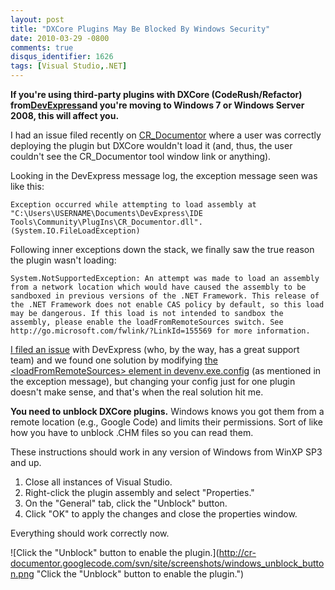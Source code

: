 ```yaml
---
layout: post
title: "DXCore Plugins May Be Blocked By Windows Security"
date: 2010-03-29 -0800
comments: true
disqus_identifier: 1626
tags: [Visual Studio,.NET]
---
```

**If you're using third-party plugins with DXCore (CodeRush/Refactor)
from**[**DevExpress**](http://www.devexpress.com)**and you're moving to
Windows 7 or Windows Server 2008, this will affect you.**

I had an issue filed recently on
[CR\_Documentor](http://cr-documentor.googlecode.com) where a user was
correctly deploying the plugin but DXCore wouldn't load it (and, thus,
the user couldn't see the CR\_Documentor tool window link or anything).

Looking in the DevExpress message log, the exception message seen was
like this:

`Exception occurred while attempting to load assembly at "C:\Users\USERNAME\Documents\DevExpress\IDE Tools\Community\PlugIns\CR_Documentor.dll". (System.IO.FileLoadException)`

Following inner exceptions down the stack, we finally saw the true
reason the plugin wasn't loading:

`System.NotSupportedException: An attempt was made to load an assembly from a network location which would have caused the assembly to be sandboxed in previous versions of the .NET Framework. This release of the .NET Framework does not enable CAS policy by default, so this load may be dangerous. If this load is not intended to sandbox the assembly, please enable the loadFromRemoteSources switch. See http://go.microsoft.com/fwlink/?LinkId=155569 for more information.`

[I filed an
issue](http://www.devexpress.com/Support/Center/p/B145400.aspx) with
DevExpress (who, by the way, has a great support team) and we found one
solution by modifying [the \<loadFromRemoteSources\> element in
devenv.exe.config](http://msdn.microsoft.com/en-us/library/dd409252%28VS.100%29.aspx)
(as mentioned in the exception message), but changing your config just
for one plugin doesn't make sense, and that's when the real solution hit
me.

**You need to unblock DXCore plugins.** Windows knows you got them from
a remote location (e.g., Google Code) and limits their permissions. Sort
of like how you have to unblock .CHM files so you can read them.

These instructions should work in any version of Windows from WinXP SP3
and up.

1.  Close all instances of Visual Studio.
2.  Right-click the plugin assembly and select "Properties."
3.  On the "General" tab, click the "Unblock" button.
4.  Click "OK" to apply the changes and close the properties window.

Everything should work correctly now.

![Click the "Unblock" button to enable the
plugin.](http://cr-documentor.googlecode.com/svn/site/screenshots/windows_unblock_button.png "Click the "Unblock" button to enable the plugin.")

